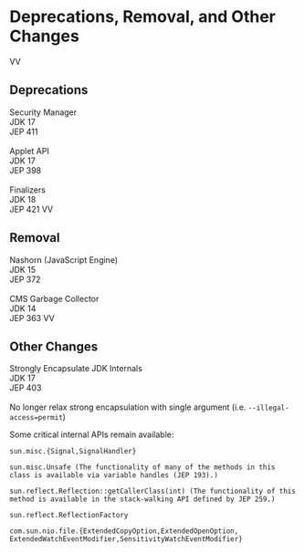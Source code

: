 # Deprecations, Removal, and Other Changes

VV

## Deprecations

Security Manager <br/>
JDK 17<br/>
JEP 411<br/>
<br/>
Applet API<br/>
JDK 17<br/>
JEP 398<br/>
<br/>
Finalizers<br/>
JDK 18<br/>
JEP 421
VV
## Removal

Nashorn (JavaScript Engine)<br/>
JDK 15<br/>
JEP 372<br/>
<br/>
CMS Garbage Collector<br/>
JDK 14<br/>
JEP 363
VV
## Other Changes

Strongly Encapsulate JDK Internals<br/>
JDK 17<br/>
JEP 403<br/>
<br/>
No longer relax strong encapsulation with single argument (i.e. `--illegal-access=permit`)<br/>

Some critical internal APIs remain available: <br/>
```
sun.misc.{Signal,SignalHandler}

sun.misc.Unsafe (The functionality of many of the methods in this class is available via variable handles (JEP 193).)

sun.reflect.Reflection::getCallerClass(int) (The functionality of this method is available in the stack-walking API defined by JEP 259.)

sun.reflect.ReflectionFactory

com.sun.nio.file.{ExtendedCopyOption,ExtendedOpenOption, ExtendedWatchEventModifier,SensitivityWatchEventModifier}
```